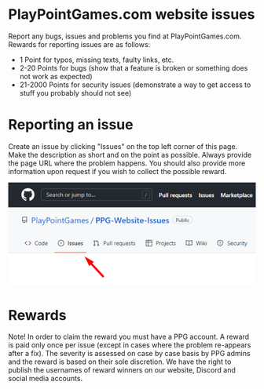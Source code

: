# PlayPointGames.com website issues

Report any bugs, issues and problems you find at PlayPointGames.com.
Rewards for reporting issues are as follows:

- 1 Point for typos, missing texts, faulty links, etc.
- 2-20 Points for bugs (show that a feature is broken or something does not work as expected)
- 21-2000 Points for security issues (demonstrate a way to get access to stuff you probably should not see)

# Reporting an issue

Create an issue by clicking "Issues" on the top left corner of this page. Make the description as short and on the point as possible. Always provide the page URL where the problem happens. You should also provide more information upon request if you wish to collect the possible reward.

![Screenshot](img/Screenshot_3.png)

# Rewards

Note! In order to claim the reward you must have a PPG account. A reward is paid only once per issue (except in cases where the problem re-appears after a fix). The severity is assessed on case by case basis by PPG admins and the reward is based on their sole discretion. We have the right to publish the usernames of reward winners on our website, Discord and social media accounts.
